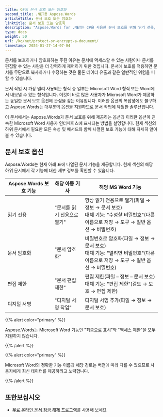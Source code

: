 ```yaml
---
title: C#의 문서 보호 또는 암호화
second_title: .NET용 Aspose.Words
articleTitle: 문서 보호 또는 암호화
linktitle: 문서 보호 또는 암호화
description: "Aspose.Words for .NET는 C#을 사용한 문서 보호를 위해 읽기 전용, 문서 암호화, 편집 제한 및 디지털 서명을 제공합니다. Aspose.Words는 대부분의 Word 보호 옵션을 지원합니다."
type: docs
weight: 50
url: /ko/net/protect-or-encrypt-a-document/
timestamp: 2024-01-27-14-07-04
---
```


문서를 보호하거나 암호화하는 주된 이유는 문서에 액세스할 수 있는 사람이나 문서를 편집할 수 있는 사람을 더 강력하게 제어하기 위한 것입니다. 문서에 보호를 적용하면 문서를 무단으로 복사하거나 수정하는 것은 물론 데이터 유출과 같은 일반적인 위험을 피할 수 있습니다.

문서 작업 시 가장 널리 사용되는 형식 중 일부는 Microsoft Word 형식 또는 Word에서 내보낼 수 있는 형식입니다. 이것이 바로 많은 사용자가 Microsoft Word가 제공하는 동일한 문서 보호 옵션에 관심을 갖는 이유입니다. 이러한 옵션의 복잡성에도 불구하고 Aspose.Words는 대부분의 옵션을 지원하므로 문서 작업에 탁월한 솔루션입니다.

이 문서에서는 Aspose.Words가 문서 보호를 위해 제공하는 옵션과 이러한 옵션이 친숙한 Microsoft Word 사용자 인터페이스에 표시되는 방법을 설명합니다. 현재 섹션의 하위 문서에서 필요한 모든 속성 및 메서드와 함께 나열된 보호 기능에 대해 자세히 알아볼 수 있습니다.

## 문서 보호 옵션

Aspose.Words는 현재 아래 표에 나열된 문서 기능을 제공합니다. 현재 섹션의 해당 하위 문서에서 각 기능에 대한 세부 정보를 확인할 수 있습니다.

|  Aspose.Words 보호 기능 |  해당 아동 기사 |  해당 MS Word 기능 |
|  -------------------------------  |  ------------------------------  |  ------------------------------------------------------------  |
|  읽기 전용 |  "문서를 읽기 전용으로 열기" |  항상 읽기 전용으로 열기(파일 → 정보 → 문서 보호)<br /> 대체 기능: "수정할 비밀번호"(다른 이름으로 저장 → 도구 → 일반 옵션 → 비밀번호) |
|  문서 암호화 |  "문서 암호화" |  비밀번호로 암호화(파일 → 정보 → 문서 보호)<br /> 대체 기능: "열려면 비밀번호"(다른 이름으로 저장 → 도구 → 일반 옵션 → 비밀번호) |
|  편집 제한 |  "문서 편집 제한" |  편집 제한(파일 – 정보 – 문서 보호)<br /> 대체 기능: "편집 제한"(검토 → 보호 → 편집 제한) |
|  디지털 서명 |  "디지털 서명 작업" |  디지털 서명 추가(파일 → 정보 → 문서 보호) |

{{% alert color="primary" %}}

Aspose.Words는 Microsoft Word 기능인 "최종으로 표시"와 "액세스 제한"을 모두 지원하지 않습니다.

{{% /alert %}}

{{% alert color="primary" %}}

Microsoft Word의 정확한 기능 이름과 해당 경로는 버전에 따라 다를 수 있으므로 사용자에게 최신 데이터를 제공하려고 노력합니다.

{{% /alert %}}

## 또한보십시오

* [무료 온라인 문서 잠금 해제 프로그램](https://products.aspose.app/words/unlock)를 사용해 보세요
